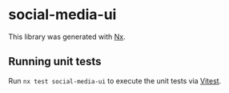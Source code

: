 # social-media-ui

This library was generated with [Nx](https://nx.dev).

## Running unit tests

Run `nx test social-media-ui` to execute the unit tests via [Vitest](https://vitest.dev/).

